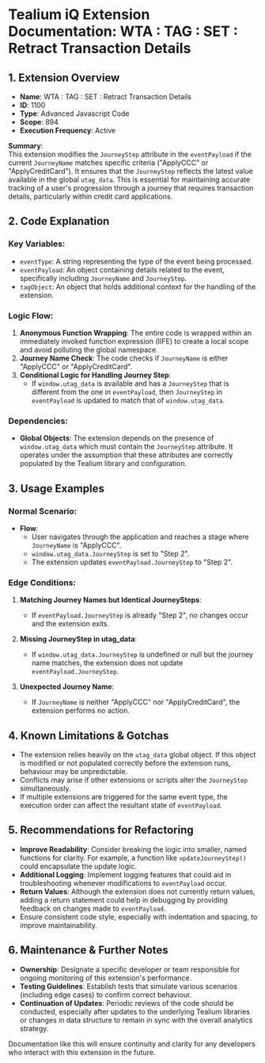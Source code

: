 # Tealium iQ Extension Documentation: WTA : TAG : SET : Retract Transaction Details

## 1. Extension Overview
- **Name**: WTA : TAG : SET : Retract Transaction Details
- **ID**: 1100
- **Type**: Advanced Javascript Code
- **Scope**: 894
- **Execution Frequency**: Active

**Summary**:  
This extension modifies the `JourneyStep` attribute in the `eventPayload` if the current `JourneyName` matches specific criteria ("ApplyCCC" or "ApplyCreditCard"). It ensures that the `JourneyStep` reflects the latest value available in the global `utag_data`. This is essential for maintaining accurate tracking of a user's progression through a journey that requires transaction details, particularly within credit card applications.

## 2. Code Explanation

### Key Variables:
- `eventType`: A string representing the type of the event being processed.
- `eventPayload`: An object containing details related to the event, specifically including `JourneyName` and `JourneyStep`.
- `tagObject`: An object that holds additional context for the handling of the extension.

### Logic Flow:
1. **Anonymous Function Wrapping**: The entire code is wrapped within an immediately invoked function expression (IIFE) to create a local scope and avoid polluting the global namespace.
2. **Journey Name Check**: The code checks if `JourneyName` is either "ApplyCCC" or "ApplyCreditCard".
3. **Conditional Logic for Handling Journey Step**:
   - If `window.utag_data` is available and has a `JourneyStep` that is different from the one in `eventPayload`, then `JourneyStep` in `eventPayload` is updated to match that of `window.utag_data`.

### Dependencies:
- **Global Objects**: The extension depends on the presence of `window.utag_data` which must contain the `JourneyStep` attribute. It operates under the assumption that these attributes are correctly populated by the Tealium library and configuration.

## 3. Usage Examples

### Normal Scenario:
- **Flow**: 
  - User navigates through the application and reaches a stage where `JourneyName` is "ApplyCCC".
  - `window.utag_data.JourneyStep` is set to "Step 2".
  - The extension updates `eventPayload.JourneyStep` to "Step 2".

### Edge Conditions:
1. **Matching Journey Names but Identical JourneySteps**:
   - If `eventPayload.JourneyStep` is already "Step 2", no changes occur and the extension exits.
   
2. **Missing JourneyStep in utag_data**:
   - If `window.utag_data.JourneyStep` is undefined or null but the journey name matches, the extension does not update `eventPayload.JourneyStep`.

3. **Unexpected Journey Name**:
   - If `JourneyName` is neither "ApplyCCC" nor "ApplyCreditCard", the extension performs no action.

## 4. Known Limitations & Gotchas
- The extension relies heavily on the `utag_data` global object. If this object is modified or not populated correctly before the extension runs, behaviour may be unpredictable.
- Conflicts may arise if other extensions or scripts alter the `JourneyStep` simultaneously.
- If multiple extensions are triggered for the same event type, the execution order can affect the resultant state of `eventPayload`.

## 5. Recommendations for Refactoring
- **Improve Readability**: Consider breaking the logic into smaller, named functions for clarity. For example, a function like `updateJourneyStep()` could encapsulate the update logic.
- **Additional Logging**: Implement logging features that could aid in troubleshooting whenever modifications to `eventPayload` occur.
- **Return Values**: Although the extension does not currently return values, adding a return statement could help in debugging by providing feedback on changes made to `eventPayload`.
- Ensure consistent code style, especially with indentation and spacing, to improve maintainability.

## 6. Maintenance & Further Notes
- **Ownership**: Designate a specific developer or team responsible for ongoing monitoring of this extension's performance.
- **Testing Guidelines**: Establish tests that simulate various scenarios (including edge cases) to confirm correct behaviour.
- **Continuation of Updates**: Periodic reviews of the code should be conducted, especially after updates to the underlying Tealium libraries or changes in data structure to remain in sync with the overall analytics strategy.

Documentation like this will ensure continuity and clarity for any developers who interact with this extension in the future.